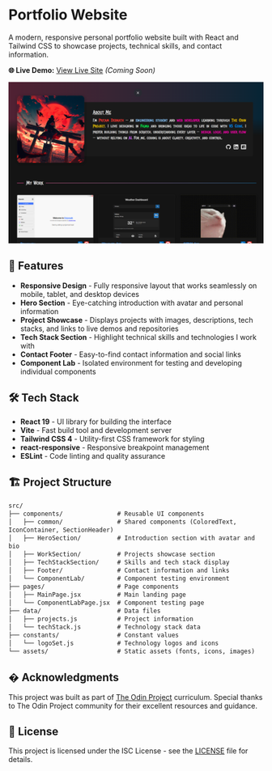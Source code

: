 # Portfolio Website

A modern, responsive personal portfolio website built with React and Tailwind CSS to showcase projects, technical skills, and contact information.

**🌐 Live Demo:** [View Live Site](#) _(Coming Soon)_

![Portfolio Showcase](./public/showcase.png)

## 🚀 Features

- **Responsive Design** - Fully responsive layout that works seamlessly on mobile, tablet, and desktop devices
- **Hero Section** - Eye-catching introduction with avatar and personal information
- **Project Showcase** - Displays projects with images, descriptions, tech stacks, and links to live demos and repositories
- **Tech Stack Section** - Highlight technical skills and technologies I work with
- **Contact Footer** - Easy-to-find contact information and social links
- **Component Lab** - Isolated environment for testing and developing individual components

## 🛠️ Tech Stack

- **React 19** - UI library for building the interface
- **Vite** - Fast build tool and development server
- **Tailwind CSS 4** - Utility-first CSS framework for styling
- **react-responsive** - Responsive breakpoint management
- **ESLint** - Code linting and quality assurance

## 🏗️ Project Structure

```
src/
├── components/               # Reusable UI components
│   ├── common/               # Shared components (ColoredText, IconContainer, SectionHeader)
│   ├── HeroSection/          # Introduction section with avatar and bio
│   ├── WorkSection/          # Projects showcase section
│   ├── TechStackSection/     # Skills and tech stack display
│   ├── Footer/               # Contact information and links
│   └── ComponentLab/         # Component testing environment
├── pages/                    # Page components
│   ├── MainPage.jsx          # Main landing page
│   └── ComponentLabPage.jsx  # Component testing page
├── data/                     # Data files
│   ├── projects.js           # Project information
│   └── techStack.js          # Technology stack data
├── constants/                # Constant values
│   └── logoSet.js            # Technology logos and icons
└── assets/                   # Static assets (fonts, icons, images)
```

## � Acknowledgments

This project was built as part of [The Odin Project](https://www.theodinproject.com/) curriculum. Special thanks to The Odin Project community for their excellent resources and guidance.

## 📄 License

This project is licensed under the ISC License - see the [LICENSE](LICENSE) file for details.
